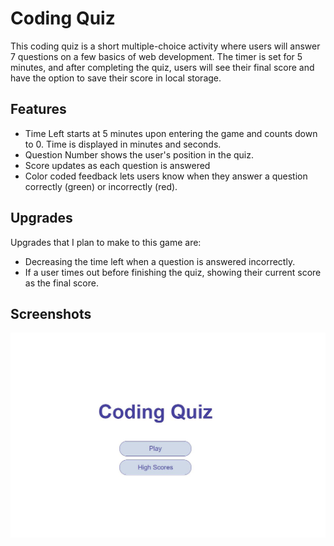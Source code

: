 # Coding Quiz

This coding quiz is a short multiple-choice activity where users will answer 7 questions on a few basics of web development. The timer is set for 5 minutes, and after completing the quiz, users will see their final score and have the option to save their score in local storage. 

## Features
- Time Left starts at 5 minutes upon entering the game and counts down to 0. Time is displayed in minutes and seconds.
- Question Number shows the user's position in the quiz.
- Score updates as each question is answered
- Color coded feedback lets users know when they answer a question correctly (green) or incorrectly (red).

## Upgrades
Upgrades that I plan to make to this game are:
- Decreasing the time left when a question is answered incorrectly.
- If a user times out before finishing the quiz, showing their current score as the final score. 

## Screenshots 
<img src="https://github.com/chidinmanze/codingquiz/blob/master/home.JPG">
